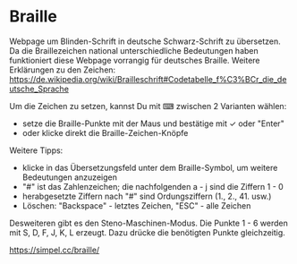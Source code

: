 # Braille
Webpage um Blinden-Schrift in deutsche Schwarz-Schrift zu übersetzen. Da die Braillezeichen national unterschiedliche Bedeutungen haben funktioniert diese Webpage vorrangig für deutsches Braille. Weitere Erklärungen zu den Zeichen: https://de.wikipedia.org/wiki/Brailleschrift#Codetabelle_f%C3%BCr_die_deutsche_Sprache

Um die Zeichen zu setzen, kannst Du mit &#9000; zwischen 2 Varianten wählen:
  - setze die Braille-Punkte mit der Maus und bestätige mit &#10003; oder "Enter"
  - oder klicke direkt die Braille-Zeichen-Knöpfe
  
Weitere Tipps:
  - klicke in das Übersetzungsfeld unter dem Braille-Symbol, um weitere Bedeutungen anzuzeigen
  - "#" ist das Zahlenzeichen; die nachfolgenden a - j sind die Ziffern 1 - 0
  - herabgesetzte Ziffern nach "#" sind Ordungsziffern (1., 2., 41. usw.)
  - Löschen: "Backspace" - letztes Zeichen, "ESC" - alle Zeichen
  
Desweiteren gibt es den Steno-Maschinen-Modus. Die Punkte 1 - 6 werden mit S, D, F, J, K, L erzeugt. Dazu drücke die benötigten Punkte gleichzeitig.

https://simpel.cc/braille/
